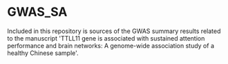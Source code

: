 # GWAS_SA

Included in this repository is sources of the GWAS summary results related to the manuscript 'TTLL11 gene is associated with sustained attention performance and brain networks: A genome-wide association study of a healthy Chinese sample'.
